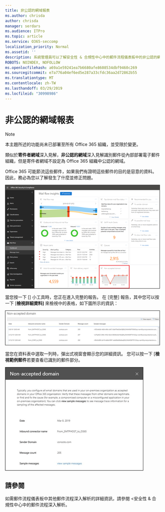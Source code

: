 ```yaml
---
title: 非公認的網域報表
ms.author: chrisda
author: chrisda
manager: serdars
ms.audience: ITPro
ms.topic: article
ms.service: O365-seccomp
localization_priority: Normal
ms.assetid: ''
description: 系統管理員可以了解安全性 & 合規性中心中的郵件流程儀表板中的非公認的網域報表。
ROBOTS: NOINDEX, NOFOLLOW
ms.openlocfilehash: a69a1e59241ea7b6680afe8608534dbf9460c269
ms.sourcegitcommit: e7a776a04ef6ed5e287a33cfdc36aa2d72862b55
ms.translationtype: MT
ms.contentlocale: zh-TW
ms.lasthandoff: 03/29/2019
ms.locfileid: "30998986"
---
```

# <a name="non-accepted-domain-report"></a>非公認的網域報表

> [!NOTE]
> 本主題所述的功能尚未已部署至所有 Office 365 組織，並受限於變更。

類似於**寄件者網域**深入見解，**非公認的網域**深入見解識別郵件從內部部署電子郵件組織，但是寄件者網域不設定為 Office 365 組織中公認的網域。

Office 365 可能節流這些郵件，如果我們有證明這些郵件的目的是惡意的資料。 因此，務必為您以了解發生了什麼並修正問題。

![在安全性 & 合規性中心中的郵件流程儀表板中的非公認的網域報表](media/non-accepted-domain-report-selected.png)

當您按一下 [] 小工具時，您正在進入完整的報告。 在 [完整] 報告，其中您可以按一下 [**檢視詳細資料]** 來檢視中的表格，如下圖所示的資訊：

![非公認的網域報告中檢視詳細資料表格](media/non-accepted-domain-report-view-details.png)

當您在資料表中選取一列時，彈出式視窗會顯示您的詳細資訊。 您可以按一下 [**檢視範例郵件**若要查看已識別的郵件部分。

![非公認的網域報表中的 [明細] 資料表中選取一列](media/non-accepted-domain-report-select-row-in-table.png)

## <a name="see-also"></a>請參閱

如需郵件流程儀表板中其他郵件流程深入解析的詳細資訊，請參閱 <<c0>安全性 &amp; 合規性中心中的郵件流程深入解析。
